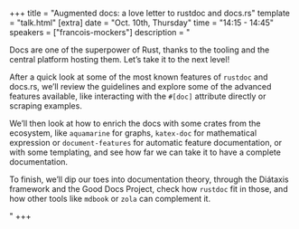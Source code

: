+++
title = "Augmented docs: a love letter to rustdoc and docs.rs"
template = "talk.html"
[extra]
  date = "Oct. 10th, Thursday"
  time = "14:15 - 14:45"
  speakers = ["francois-mockers"]
  description = "<p>Docs are one of the superpower of Rust, thanks to the tooling and the central platform hosting them. Let’s take it to the next level!</p><p>After a quick look at some of the most known features of <code>rustdoc</code> and docs.rs, we’ll review the guidelines and explore some of the advanced features available, like interacting with the <code>#[doc]</code> attribute directly or scraping examples.</p><p>We’ll then look at how to enrich the docs with some crates from the ecosystem, like <code>aquamarine</code> for graphs, <code>katex-doc</code> for mathematical expression or <code>document-features</code> for automatic feature documentation, or with some templating, and see how far we can take it to have a complete documentation.</p><p>To finish, we’ll dip our toes into documentation theory, through the Diátaxis framework and the Good Docs Project, check how <code>rustdoc</code> fit in those, and how other tools like <code>mdbook</code> or <code>zola</code> can complement it.</p>"
+++
